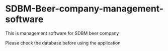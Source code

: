 # SDBM-Beer-company-management-software

This is management software for SDBM beer company

Please check the database before using the application
